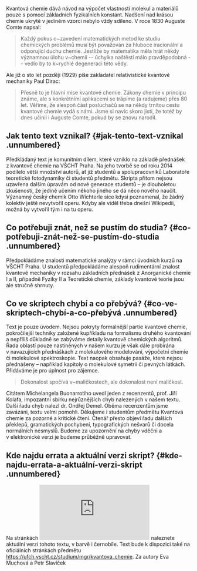 Kvantová chemie dává návod na výpočet vlastností molekul a materiálů
pouze s pomocí základních fyzikálních konstant. Nadšení nad krásou
chemie ukryté v jediném vzorci nebylo vždy sdíleno. V roce 1830 Auguste
Comte napsal:

> Každý pokus o~zavedení matematických metod ke studiu chemických problémů musí být považován za hluboce iracionální a odporující duchu chemie. Jestliže by matematika měla hrát někdy významnou úlohu  v~chemii -- úchylka naštěstí málo pravděpodobná -- vedlo by to k~rychlé degeneraci této vědy.

Ale již o sto let později (1929) píše zakladatel relativistické kvantové
mechaniky Paul Dirac:

> Přesně to je hlavní mise kvantové chemie. Zákony chemie v principu
známe, ale s konkrétními aplikacemi se trápíme (a radujeme) přes 80 let.
Věříme, že alespoň část posluchačů se na někdy trnitou cestu kvantové
chemie vydá s námi. Jsme si navíc skoro jisti, že totéž by dnes učinil
i Auguste Comte, pokud by se znovu narodil.

Jak tento text vznikal? {#jak-tento-text-vznikal .unnumbered}
-----------------------

Předkládaný text je komunitním dílem, které vzniklo na základě přednášek
z kvantové chemie na VŠCHT Praha. Na jeho tvorbě se od roku 2014
podílelo větší množství autorů, ať již studentů a spolupracovníků
Laboratoře teoretické fotodynamiky či studentů předmětu. Skripta přitom
nejsou uzavřena dalším úpravám od nové generace studentů – je
dlouholetou zkušeností, že jedině učením někoho jiného se dá něco nového
naučit. Významný český chemik Otto Wichterle sice kdysi poznamenal, že
žádný kolektiv ještě nevytvořil operu. Kdyby ale viděl třeba dnešní
Wikipedii, možná by vytvořil tým i na tu operu.

Co potřebuji znát, než se pustím do studia? {#co-potřebuji-znát-než-se-pustím-do-studia .unnumbered}
-------------------------------------------

Předpokládáme znalosti matematické analýzy v rámci úvodních kurzů na
VŠCHT Praha. U studentů předpokládáme alespoň rudimentární znalost
kvantové mechaniky v rozsahu základních přednášek z Anorganické chemie
I a II, případně Fyziky II a Teoretické chemie, základy kvantové teorie
jsou ale stručně shrnuty.

Co ve skriptech chybí a co přebývá? {#co-ve-skriptech-chybí-a-co-přebývá .unnumbered}
-----------------------------------

Text je pouze úvodem. Nejsou pokryty formálnější partie kvantové chemie,
pokročilejší techniky založené kupříkladu na formalismu druhého
kvantování a nepříliš důkladně se zabýváme detaily kvantově chemických
algoritmů. Řada oblastí pouze nastíněných v našem kurzu je však dále
probírána v navazujících přednáškách z molekulového modelování,
výpočetní chemie či molekulové spektroskopie. Text naopak obsahuje
pasáže, které nejsou přednášeny – například kapitoly o molekulové
symetrii či pevných látkách. Přidáváme je pro úplnost pro zájemce.

> Dokonalost spočívá v~maličkostech, ale dokonalost není maličkost.

Citátem Michelangela Buonarrotiho uvedl jeden z recenzentů, prof. Jiří
Kolafa, impozantní sbírku nejrůznějších chyb nalezených v našem textu.
Další řadu chyb nalezl dr. Ondřej Demel. Oběma recenzentům jsme
zavázáni, textu velmi pomohli. Děkujeme i studentům předmětu Kvantová
chemie za pozorné a kritické čtení. Čtenář přesto objeví řadu dalších
překlepů, gramatických pochybení, typografických nešvarů či docela
normálních nesmyslů. Budeme za upozornění na chyby vděčni a
v elektronické verzi je budeme průběžně upravovat.

Kde najdu errata a aktuální verzi skript? {#kde-najdu-errata-a-aktuální-verzi-skript .unnumbered}
-----------------------------------------

Na stránkách ![](http://photox.vscht.cz/education.php) naleznete aktuální
verzi tohoto textu, v barvě i černobíle. Text bude k dispozici také na
oficiálních stránkách předmětu
<https://ufch.vscht.cz/studium/mgr/kvantova_chemie>. Za autory Eva
Muchová a Petr Slavíček

